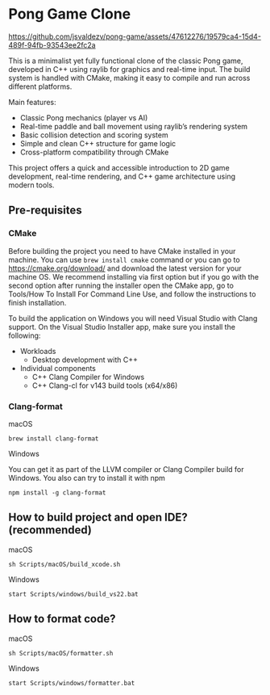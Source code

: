 # Pong Game Clone

https://github.com/jsvaldezv/pong-game/assets/47612276/19579ca4-15d4-489f-94fb-93543ee2fc2a

This is a minimalist yet fully functional clone of the classic Pong game, developed in C++ using raylib for graphics and real-time input. The build system is handled with CMake, making it easy to compile and run across different platforms.

Main features:

- Classic Pong mechanics (player vs AI)
- Real-time paddle and ball movement using raylib’s rendering system
- Basic collision detection and scoring system
- Simple and clean C++ structure for game logic
- Cross-platform compatibility through CMake

This project offers a quick and accessible introduction to 2D game development, real-time rendering, and C++ game architecture using modern tools.

## Pre-requisites

### CMake

Before building the project you need to have CMake installed in your machine. You can use `brew install cmake` command or you can go to https://cmake.org/download/ and download the latest version for your machine OS. We recommend installing via first option but if you go with the second option after running the installer open the CMake app, go to Tools/How To Install For Command Line Use, and follow the instructions to finish installation.

To build the application on Windows you will need Visual Studio with Clang support. On the Visual Studio Installer app, make sure you install the following:

* Workloads
    * Desktop development with C++
* Individual components
    * C++ Clang Compiler for Windows
    * C++ Clang-cl for v143 build tools (x64/x86)

### Clang-format

macOS
```
brew install clang-format
```

Windows

You can get it as part of the LLVM compiler or Clang Compiler build for Windows. You also can try to install it with npm
```
npm install -g clang-format
```

## How to build project and open IDE? (recommended)

macOS
```
sh Scripts/macOS/build_xcode.sh
```

Windows
```
start Scripts/windows/build_vs22.bat
```

## How to format code?

macOS
```
sh Scripts/macOS/formatter.sh
```

Windows
```
start Scripts/windows/formatter.bat
```
